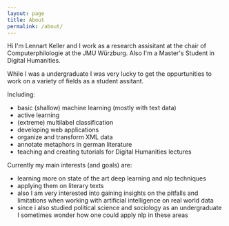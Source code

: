 ```yaml
---
layout: page
title: About
permalink: /about/
---
```


Hi I'm Lennart Keller and I work as a research assisitant at the chair of Computerphilologie at the JMU Würzburg. Also I'm a Master's Student in Digital Humanities.

While I was a undergraduate I was very lucky to get the oppurtunities to work on a variety of fields as a student assitant.

Including:

* basic (shallow) machine learning (mostly with text data)
* active learning
* (extreme) multilabel classification
* developing web applications
* organize and transform XML data
* annotate metaphors in german literature
* teaching and creating tutorials for Digital Humanities lectures

Currently my main interests (and goals) are:

* learning more on state of the art deep learning and nlp techniques
* applying them on literary texts
* also I am very interested into gaining insights on the pitfalls and limitations when working with artificial intelligence on real world data
* since i also studied political science and sociology as an undergraduate I sometimes wonder how one could apply nlp in these areas


